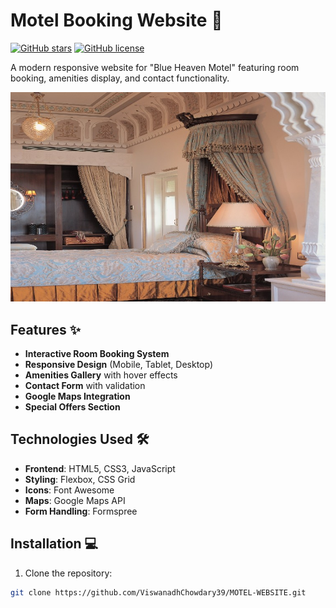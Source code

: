 # Motel Booking Website 🌴

[![GitHub stars](https://img.shields.io/github/stars/ViswanadhChowdary39/MOTEL-WEBSITE)](https://github.com/ViswanadhChowdary39/MOTEL-WEBSITE/stargazers)
[![GitHub license](https://img.shields.io/github/license/ViswanadhChowdary39/MOTEL-WEBSITE)](https://github.com/ViswanadhChowdary39/MOTEL-WEBSITE/blob/main/LICENSE)

A modern responsive website for "Blue Heaven Motel" featuring room booking, amenities display, and contact functionality.

![Motel Website Screenshot](public/gallery1.jpeg) <!-- Add your screenshot path -->

## Features ✨

- **Interactive Room Booking System**
- **Responsive Design** (Mobile, Tablet, Desktop)
- **Amenities Gallery** with hover effects
- **Contact Form** with validation
- **Google Maps Integration**
- **Special Offers Section**

## Technologies Used 🛠️

- **Frontend**: HTML5, CSS3, JavaScript
- **Styling**: Flexbox, CSS Grid
- **Icons**: Font Awesome
- **Maps**: Google Maps API
- **Form Handling**: Formspree

## Installation 💻

1. Clone the repository:
```bash
git clone https://github.com/ViswanadhChowdary39/MOTEL-WEBSITE.git
